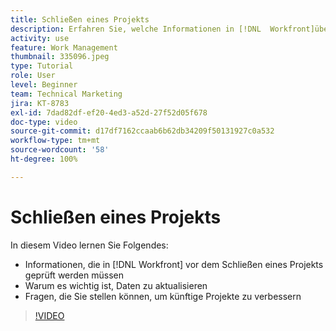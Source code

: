 ```yaml
---
title: Schließen eines Projekts
description: Erfahren Sie, welche Informationen in [!DNL  Workfront]überprüft werden müssen und warum es wichtig ist, Daten in einem Projekt zu aktualisieren, bevor Sie es schließen.
activity: use
feature: Work Management
thumbnail: 335096.jpeg
type: Tutorial
role: User
level: Beginner
team: Technical Marketing
jira: KT-8783
exl-id: 7dad82df-ef20-4ed3-a52d-27f52d05f678
doc-type: video
source-git-commit: d17df7162ccaab6b62db34209f50131927c0a532
workflow-type: tm+mt
source-wordcount: '58'
ht-degree: 100%

---
```


# Schließen eines Projekts

In diesem Video lernen Sie Folgendes:

* Informationen, die in [!DNL Workfront] vor dem Schließen eines Projekts geprüft werden müssen
* Warum es wichtig ist, Daten zu aktualisieren
* Fragen, die Sie stellen können, um künftige Projekte zu verbessern

>[!VIDEO](https://video.tv.adobe.com/v/335096/?quality=12&learn=on&enablevpops)

<!---
This video is confusing. We have heard multiple complaints that it doesn't show how to actually change the project to Complete. "Change the project status to complete" covers the same material in more depth and clarity, so we've removed this tutorial from the TOC and redirected it's URL to point to "Change the project status to complete".
--->
